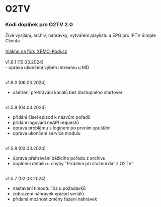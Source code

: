 <h1>O2TV</h1>
<p>
<h3>Kodi doplňek pro O2TV 2.0</h3>
<p>
Živé vysílání, archiv, nahrávky, vytváření playlistu a EPG pro IPTV Simple Clienta<br><br>
<a href="https://www.xbmc-kodi.cz/prispevek-o2tv">Vlákno na fóru XBMC-Kodi.cz</a><br><br>
v1.6.1 (10.03.2024)<br>
- oprava ukončení výběru streamu u MD<br><br>

v1.6.0 (06.03.2024)<br>
- ošetření přehrávání kanálů bez dostupného startover<br><br>

v1.5.9 (04.03.2024)<br>
- přidání čísel epizod k názvům pořadů<br>
- přidání logovaní neAPI requestů<br>
- oprava problému s loginem po prvním spuštění<br>
- oprava ukončení service modulu<br><br>

v1.5.8 (03.03.2024)<br>
- úprava přehrávání běžícího pořadu z archivu<br>
- doplnění detailu u chyby "Problém při stažení dat z O2TV"<br><br>

v1.5.7 (02.03.2024)<br>
- nastavení timoutu 10s u požadavků<br>
- zobrazení náhrávek epizod seriálů<br>
- přidaná možnost změny řazení nahrávek<br><br>
</p>
